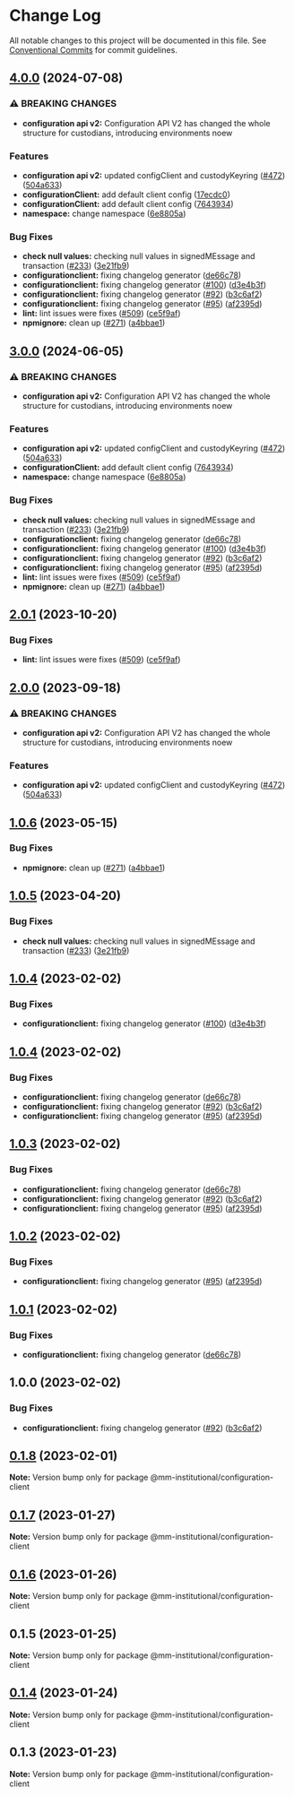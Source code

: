 # Change Log

All notable changes to this project will be documented in this file.
See [Conventional Commits](https://conventionalcommits.org) for commit guidelines.

## [4.0.0](https://github.com/rocketxujia/metamask-institutional/compare/configuration-client-v3.0.0...configuration-client-v4.0.0) (2024-07-08)


### ⚠ BREAKING CHANGES

* **configuration api v2:** Configuration API V2 has changed the whole structure for custodians, introducing environments noew

### Features

* **configuration api v2:** updated configClient and custodyKeyring ([#472](https://github.com/rocketxujia/metamask-institutional/issues/472)) ([504a633](https://github.com/rocketxujia/metamask-institutional/commit/504a6333a491a841062081211ffa15bae36f4c39))
* **configurationClient:** add default client config ([17ecdc0](https://github.com/rocketxujia/metamask-institutional/commit/17ecdc0c87d22460c28b0e3a28be217e4f830114))
* **configurationClient:** add default client config ([7643934](https://github.com/rocketxujia/metamask-institutional/commit/76439349ad710f2936530d8b23a7d78d6dd89444))
* **namespace:** change namespace ([6e8805a](https://github.com/rocketxujia/metamask-institutional/commit/6e8805a1ef73dee491bb8989c0e3a38c503f6dfb))


### Bug Fixes

* **check null values:** checking null values in signedMEssage and transaction ([#233](https://github.com/rocketxujia/metamask-institutional/issues/233)) ([3e21fb9](https://github.com/rocketxujia/metamask-institutional/commit/3e21fb95f764a9ffe6aea1e459737f7cf62408f7))
* **configurationclient:** fixing changelog generator ([de66c78](https://github.com/rocketxujia/metamask-institutional/commit/de66c789f6b0630d43f50c2db2cbb66bb8e1818d))
* **configurationclient:** fixing changelog generator ([#100](https://github.com/rocketxujia/metamask-institutional/issues/100)) ([d3e4b3f](https://github.com/rocketxujia/metamask-institutional/commit/d3e4b3f0fd3cedf82186bf5d470719c653c19548))
* **configurationclient:** fixing changelog generator ([#92](https://github.com/rocketxujia/metamask-institutional/issues/92)) ([b3c6af2](https://github.com/rocketxujia/metamask-institutional/commit/b3c6af2ce209fe250a071eb24bc689f513b9d17e))
* **configurationclient:** fixing changelog generator ([#95](https://github.com/rocketxujia/metamask-institutional/issues/95)) ([af2395d](https://github.com/rocketxujia/metamask-institutional/commit/af2395d6a6ba14e11c7e30a4363856af8830e5fb))
* **lint:** lint issues were fixes ([#509](https://github.com/rocketxujia/metamask-institutional/issues/509)) ([ce5f9af](https://github.com/rocketxujia/metamask-institutional/commit/ce5f9afaa20d6afad6e81d0d97bc6894055fc00c))
* **npmignore:** clean up ([#271](https://github.com/rocketxujia/metamask-institutional/issues/271)) ([a4bbae1](https://github.com/rocketxujia/metamask-institutional/commit/a4bbae1887ef3cead82b58bd2ec14fbfcd40f662))

## [3.0.0](https://github.com/rocketxujia/metamask-institutional/compare/configuration-client-v2.0.1...configuration-client-v3.0.0) (2024-06-05)


### ⚠ BREAKING CHANGES

* **configuration api v2:** Configuration API V2 has changed the whole structure for custodians, introducing environments noew

### Features

* **configuration api v2:** updated configClient and custodyKeyring ([#472](https://github.com/rocketxujia/metamask-institutional/issues/472)) ([504a633](https://github.com/rocketxujia/metamask-institutional/commit/504a6333a491a841062081211ffa15bae36f4c39))
* **configurationClient:** add default client config ([7643934](https://github.com/rocketxujia/metamask-institutional/commit/76439349ad710f2936530d8b23a7d78d6dd89444))
* **namespace:** change namespace ([6e8805a](https://github.com/rocketxujia/metamask-institutional/commit/6e8805a1ef73dee491bb8989c0e3a38c503f6dfb))


### Bug Fixes

* **check null values:** checking null values in signedMEssage and transaction ([#233](https://github.com/rocketxujia/metamask-institutional/issues/233)) ([3e21fb9](https://github.com/rocketxujia/metamask-institutional/commit/3e21fb95f764a9ffe6aea1e459737f7cf62408f7))
* **configurationclient:** fixing changelog generator ([de66c78](https://github.com/rocketxujia/metamask-institutional/commit/de66c789f6b0630d43f50c2db2cbb66bb8e1818d))
* **configurationclient:** fixing changelog generator ([#100](https://github.com/rocketxujia/metamask-institutional/issues/100)) ([d3e4b3f](https://github.com/rocketxujia/metamask-institutional/commit/d3e4b3f0fd3cedf82186bf5d470719c653c19548))
* **configurationclient:** fixing changelog generator ([#92](https://github.com/rocketxujia/metamask-institutional/issues/92)) ([b3c6af2](https://github.com/rocketxujia/metamask-institutional/commit/b3c6af2ce209fe250a071eb24bc689f513b9d17e))
* **configurationclient:** fixing changelog generator ([#95](https://github.com/rocketxujia/metamask-institutional/issues/95)) ([af2395d](https://github.com/rocketxujia/metamask-institutional/commit/af2395d6a6ba14e11c7e30a4363856af8830e5fb))
* **lint:** lint issues were fixes ([#509](https://github.com/rocketxujia/metamask-institutional/issues/509)) ([ce5f9af](https://github.com/rocketxujia/metamask-institutional/commit/ce5f9afaa20d6afad6e81d0d97bc6894055fc00c))
* **npmignore:** clean up ([#271](https://github.com/rocketxujia/metamask-institutional/issues/271)) ([a4bbae1](https://github.com/rocketxujia/metamask-institutional/commit/a4bbae1887ef3cead82b58bd2ec14fbfcd40f662))

## [2.0.1](https://github.com/consensys-vertical-apps/metamask-institutional/compare/configuration-client-v2.0.0...configuration-client-v2.0.1) (2023-10-20)


### Bug Fixes

* **lint:** lint issues were fixes ([#509](https://github.com/consensys-vertical-apps/metamask-institutional/issues/509)) ([ce5f9af](https://github.com/consensys-vertical-apps/metamask-institutional/commit/ce5f9afaa20d6afad6e81d0d97bc6894055fc00c))

## [2.0.0](https://github.com/consensys-vertical-apps/metamask-institutional/compare/configuration-client-v1.0.6...configuration-client-v2.0.0) (2023-09-18)


### ⚠ BREAKING CHANGES

* **configuration api v2:** Configuration API V2 has changed the whole structure for custodians, introducing environments noew

### Features

* **configuration api v2:** updated configClient and custodyKeyring ([#472](https://github.com/consensys-vertical-apps/metamask-institutional/issues/472)) ([504a633](https://github.com/consensys-vertical-apps/metamask-institutional/commit/504a6333a491a841062081211ffa15bae36f4c39))

## [1.0.6](https://github.com/consensys-vertical-apps/metamask-institutional/compare/configuration-client-v1.0.5...configuration-client-v1.0.6) (2023-05-15)


### Bug Fixes

* **npmignore:** clean up ([#271](https://github.com/consensys-vertical-apps/metamask-institutional/issues/271)) ([a4bbae1](https://github.com/consensys-vertical-apps/metamask-institutional/commit/a4bbae1887ef3cead82b58bd2ec14fbfcd40f662))

## [1.0.5](https://github.com/consensys-vertical-apps/metamask-institutional/compare/configuration-client-v1.0.4...configuration-client-v1.0.5) (2023-04-20)


### Bug Fixes

* **check null values:** checking null values in signedMEssage and transaction ([#233](https://github.com/consensys-vertical-apps/metamask-institutional/issues/233)) ([3e21fb9](https://github.com/consensys-vertical-apps/metamask-institutional/commit/3e21fb95f764a9ffe6aea1e459737f7cf62408f7))

## [1.0.4](https://github.com/consensys-vertical-apps/metamask-institutional/compare/configuration-client-v1.0.3...configuration-client-v1.0.4) (2023-02-02)

### Bug Fixes

- **configurationclient:** fixing changelog generator ([#100](https://github.com/consensys-vertical-apps/metamask-institutional/issues/100)) ([d3e4b3f](https://github.com/consensys-vertical-apps/metamask-institutional/commit/d3e4b3f0fd3cedf82186bf5d470719c653c19548))

## [1.0.4](https://github.com/consensys-vertical-apps/metamask-institutional/compare/@mm-institutional/configuration-client@0.1.8...@mm-institutional/configuration-client@1.0.4) (2023-02-02)

### Bug Fixes

- **configurationclient:** fixing changelog generator ([de66c78](https://github.com/consensys-vertical-apps/metamask-institutional/commit/de66c789f6b0630d43f50c2db2cbb66bb8e1818d))
- **configurationclient:** fixing changelog generator ([#92](https://github.com/consensys-vertical-apps/metamask-institutional/issues/92)) ([b3c6af2](https://github.com/consensys-vertical-apps/metamask-institutional/commit/b3c6af2ce209fe250a071eb24bc689f513b9d17e))
- **configurationclient:** fixing changelog generator ([#95](https://github.com/consensys-vertical-apps/metamask-institutional/issues/95)) ([af2395d](https://github.com/consensys-vertical-apps/metamask-institutional/commit/af2395d6a6ba14e11c7e30a4363856af8830e5fb))

## [1.0.3](https://github.com/consensys-vertical-apps/metamask-institutional/compare/configuration-client-v1.0.2...configuration-client-v1.0.3) (2023-02-02)

### Bug Fixes

- **configurationclient:** fixing changelog generator ([de66c78](https://github.com/consensys-vertical-apps/metamask-institutional/commit/de66c789f6b0630d43f50c2db2cbb66bb8e1818d))
- **configurationclient:** fixing changelog generator ([#92](https://github.com/consensys-vertical-apps/metamask-institutional/issues/92)) ([b3c6af2](https://github.com/consensys-vertical-apps/metamask-institutional/commit/b3c6af2ce209fe250a071eb24bc689f513b9d17e))
- **configurationclient:** fixing changelog generator ([#95](https://github.com/consensys-vertical-apps/metamask-institutional/issues/95)) ([af2395d](https://github.com/consensys-vertical-apps/metamask-institutional/commit/af2395d6a6ba14e11c7e30a4363856af8830e5fb))

## [1.0.2](https://github.com/consensys-vertical-apps/metamask-institutional/compare/configuration-client-v1.0.1...configuration-client-v1.0.2) (2023-02-02)

### Bug Fixes

- **configurationclient:** fixing changelog generator ([#95](https://github.com/consensys-vertical-apps/metamask-institutional/issues/95)) ([af2395d](https://github.com/consensys-vertical-apps/metamask-institutional/commit/af2395d6a6ba14e11c7e30a4363856af8830e5fb))

## [1.0.1](https://github.com/consensys-vertical-apps/metamask-institutional/compare/configuration-client-v1.0.0...configuration-client-v1.0.1) (2023-02-02)

### Bug Fixes

- **configurationclient:** fixing changelog generator ([de66c78](https://github.com/consensys-vertical-apps/metamask-institutional/commit/de66c789f6b0630d43f50c2db2cbb66bb8e1818d))

## 1.0.0 (2023-02-02)

### Bug Fixes

- **configurationclient:** fixing changelog generator ([#92](https://github.com/consensys-vertical-apps/metamask-institutional/issues/92)) ([b3c6af2](https://github.com/consensys-vertical-apps/metamask-institutional/commit/b3c6af2ce209fe250a071eb24bc689f513b9d17e))

## [0.1.8](https://github.com/consensys-vertical-apps/metamask-institutional/compare/@mm-institutional/configuration-client@0.1.7...@mm-institutional/configuration-client@0.1.8) (2023-02-01)

**Note:** Version bump only for package @mm-institutional/configuration-client

## [0.1.7](https://github.com/consensys-vertical-apps/metamask-institutional/compare/@mm-institutional/configuration-client@0.1.6...@mm-institutional/configuration-client@0.1.7) (2023-01-27)

**Note:** Version bump only for package @mm-institutional/configuration-client

## [0.1.6](https://github.com/consensys-vertical-apps/metamask-institutional/compare/@mm-institutional/configuration-client@0.1.5...@mm-institutional/configuration-client@0.1.6) (2023-01-26)

**Note:** Version bump only for package @mm-institutional/configuration-client

## 0.1.5 (2023-01-25)

**Note:** Version bump only for package @mm-institutional/configuration-client

## [0.1.4](https://github.com/consensys-vertical-apps/metamask-institutional/compare/@mm-institutional/configuration-client@0.1.3...@mm-institutional/configuration-client@0.1.4) (2023-01-24)

**Note:** Version bump only for package @mm-institutional/configuration-client

## 0.1.3 (2023-01-23)

**Note:** Version bump only for package @mm-institutional/configuration-client
